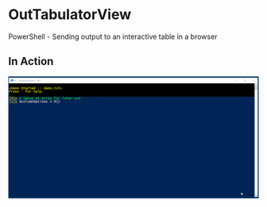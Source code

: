 # OutTabulatorView
PowerShell - Sending output to an interactive table in a browser

## In Action
![](.\images\otv.gif)
